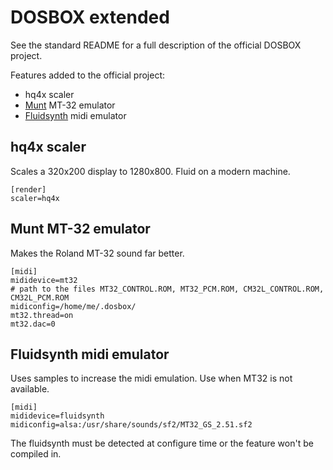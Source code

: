 # DOSBOX extended

See the standard README for a full description of the official DOSBOX project.

Features added to the official project:

* hq4x scaler
* [Munt](http://sierrahelp.com/Utilities/Emulators/Munt.html) MT-32 emulator
* [Fluidsynth](http://www.fluidsynth.org/) midi emulator


## hq4x scaler

Scales a 320x200 display to 1280x800. Fluid on a modern machine.

    [render]
    scaler=hq4x

## Munt MT-32 emulator

Makes the Roland MT-32 sound far better.

	[midi]
	mididevice=mt32
	# path to the files MT32_CONTROL.ROM, MT32_PCM.ROM, CM32L_CONTROL.ROM, CM32L_PCM.ROM
	midiconfig=/home/me/.dosbox/
	mt32.thread=on
	mt32.dac=0

## Fluidsynth midi emulator

Uses samples to increase the midi emulation.
Use when MT32 is not available.

	[midi]
	mididevice=fluidsynth
	midiconfig=alsa:/usr/share/sounds/sf2/MT32_GS_2.51.sf2

The fluidsynth must be detected at configure time
or the feature won't be compiled in.
